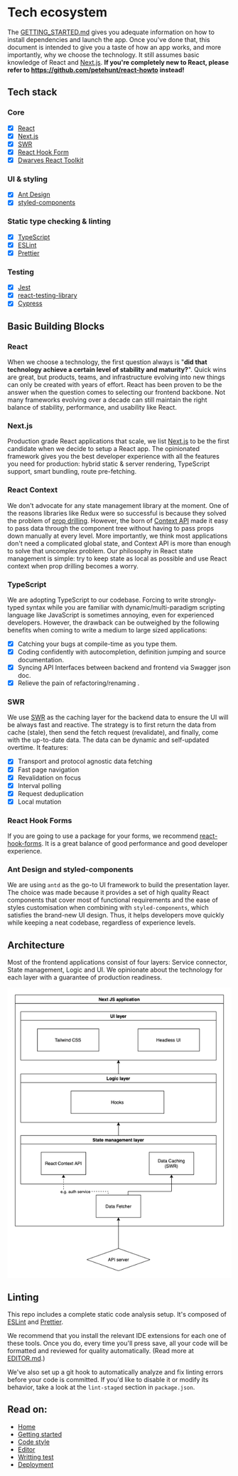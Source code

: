 # Tech ecosystem

The [GETTING_STARTED.md](./GETTING_STARTED.md) gives you adequate information on
how to install dependencies and launch the app. Once you've done that, this
document is intended to give you a taste of how an app works, and more
importantly, why we choose the technology. It still assumes basic knowledge of
React and [Next.js](https://nextjs.org/docs/getting-started). **If you're
completely new to React, please refer to https://github.com/petehunt/react-howto
instead!**

## Tech stack

### Core

- [x] [React](https://reactjs.org/)
- [x] [Next.js](https://nextjs.org/)
- [x] [SWR](https://swr.vercel.app/)
- [x] [React Hook Form](https://github.com/react-hook-form/react-hook-form)
- [x] [Dwarves React Toolkit](https://github.com/dwarvesf/react-toolkit)

### UI & styling

- [x] [Ant Design](https://ant.design/)
- [x] [styled-components](https://styled-components.com/)

### Static type checking & linting

- [x] [TypeScript](https://www.typescriptlang.org)
- [x] [ESLint](http://eslint.org/)
- [x] [Prettier](https://prettier.io/)

### Testing

- [x] [Jest](http://facebook.github.io/jest/)
- [x] [react-testing-library](https://github.com/kentcdodds/react-testing-library)
- [x] [Cypress](https://github.com/cypress-io/cypress)

## Basic Building Blocks

### React

When we choose a technology, the first question always is "**did that technology
achieve a certain level of stability and maturity?**". Quick wins are great, but
products, teams, and infrastructure evolving into new things can only be created
with years of effort. React has been proven to be the answer when the question
comes to selecting our frontend backbone. Not many frameworks evolving over a
decade can still maintain the right balance of stability, performance, and
usability like React.

### Next.js

Production grade React applications that scale, we list
[Next.js](https://nextjs.org/) to be the first candidate when we decide to setup
a React app. The opinionated framework gives you the best developer experience
with all the features you need for production: hybrid static & server rendering,
TypeScript support, smart bundling, route pre-fetching.

### React Context

We don't advocate for any state management library at the moment. One of the
reasons libraries like Redux were so successful is because they solved the
problem of [prop drilling](https://kentcdodds.com/blog/prop-drilling). However,
the born of [Context API](https://reactjs.org/docs/context.html) made it easy to
pass data through the component tree without having to pass props down manually
at every level. More importantly, we think most applications don't need a
complicated global state, and Context API is more than enough to solve that
uncomplex problem. Our philosophy in React state management is simple: try to
keep state as local as possible and use React context when prop drilling becomes
a worry.

### TypeScript

We are adopting TypeScript to our codebase. Forcing to write strongly-typed
syntax while you are familiar with dynamic/multi-paradigm scripting language
like JavaScript is sometimes annoying, even for experienced developers. However,
the drawback can be outweighed by the following benefits when coming to write a
medium to large sized applications:

- [x] Catching your bugs at compile-time as you type them.
- [x] Coding confidently with autocompletion, definition jumping and source
      documentation.
- [x] Syncing API Interfaces between backend and frontend via Swagger json doc.
- [x] Relieve the pain of refactoring/renaming .

### SWR

We use [SWR](https://swr.vercel.app/) as the caching layer for the backend data
to ensure the UI will be always fast and reactive. The strategy is to first
return the data from cache (stale), then send the fetch request (revalidate),
and finally, come with the up-to-date data. The data can be dynamic and
self-updated overtime. It features:

- [x] Transport and protocol agnostic data fetching
- [x] Fast page navigation
- [x] Revalidation on focus
- [x] Interval polling
- [x] Request deduplication
- [x] Local mutation

### React Hook Forms

If you are going to use a package for your forms, we recommend
[react-hook-forms](https://github.com/react-hook-form/react-hook-form). It is a
great balance of good performance and good developer experience.

### Ant Design and styled-components

We are using `antd` as the go-to UI framework to build the presentation layer.
The choice was made because it provides a set of high quality React components
that cover most of functional requirements and the ease of styles customisation
when combining with `styled-components`, which satisfies the brand-new UI
design. Thus, it helps developers move quickly while keeping a neat codebase,
regardless of experience levels.

## Architecture

Most of the frontend applications consist of four layers: Service connector,
State management, Logic and UI. We opinionate about the technology for each
layer with a guarantee of production readiness.

<div align="center">
    <img src="./img/architecture.png"  align="center" />
</div>

## Linting

This repo includes a complete static code analysis setup. It's composed of
[ESLint](http://eslint.org/) and [Prettier](https://prettier.io/).

We recommend that you install the relevant IDE extensions for each one of these
tools. Once you do, every time you'll press save, all your code will be
formatted and reviewed for quality automatically. (Read more at
[EDITOR.md](./EDITOR.md).)

We've also set up a git hook to automatically analyze and fix linting errors
before your code is committed. If you'd like to disable it or modify its
behavior, take a look at the `lint-staged` section in `package.json`.

## Read on:

- [Home](../README.md)
- [Getting started](./GETTING_STARTED.md)
- [Code style](./CODE_STYLE.md)
- [Editor](./EDITOR.md)
- [Writting test](./WRITING_TEST.md)
- [Deployment](./DEPLOYMENT.md)
